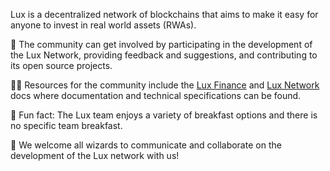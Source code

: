 Lux is a decentralized network of blockchains that aims to make it easy for anyone to invest in real world assets (RWAs).

🌈 The community can get involved by participating in the development of the Lux Network, providing feedback and suggestions, and contributing to its open source projects.

👩‍💻 Resources for the community include the [Lux Finance](https://docs.lux.finance) and [Lux Network](https://docs.lux.network) docs where documentation and technical specifications can be found.

🍿 Fun fact: The Lux team enjoys a variety of breakfast options and there is no specific team breakfast.

🧙 We welcome all wizards to communicate and collaborate on the development of the Lux network with us!
